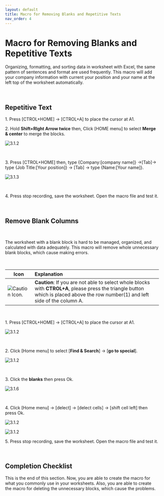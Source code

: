 ```yaml
---
layout: default
title: Macro for Removing Blanks and Repetitive Texts
nav_order: 4
---
```


# Macro for Removing Blanks and Repetitive Texts

Organizing, formatting, and sorting data in worksheet with Excel, the same pattern of sentences and format are used frequently. 
This macro will add your company information with current your position and your name at the left top of the worksheet automatically.

<br />

## Repetitive Text

1\. Press [CTROL+HOME] -> [CTROL+A] to place the cursor at A1.

2\. Hold **Shift+RIght Arrow twice** then, Click [HOME menu] to select **Merge & center** to merge the blocks.

![3.1.2](https://github.com/chase-lsc/Task-Automation-With-Excel-Macros/blob/gh-pages/images/3.1.2.png?raw=true)

<br />

3\. Press [CTROL+HOME] then, type {Company:[company name]} ->[Tab]-> type {Job Title:[Your position]} -> [Tab] -> type {Name:[Your name]}.

![3.1.3](https://github.com/chase-lsc/Task-Automation-With-Excel-Macros/blob/gh-pages/images/3.1.3.png?raw=true)

<br />

4\. Press stop recording, save the worksheet. Open the macro file and test it.

<br />

## Remove Blank Columns 

<br />

The worksheet with a blank block is hard to be managed, organized, and calculated with data adequately. This macro will remove whole unnecessary blank blocks, which cause making errors.

<br />

|Icon|Explanation|
|-----|:------|
|![Caution Icon.](https://github.com/chase-lsc/Task-Automation-With-Excel-Macros/blob/gh-pages/images/caution.png?raw=true) |**Caution**: If you are not able to select whole blocks with **CTROL+A**, please press the triangle button which is placed above the row number(1) and left side of the column A.|
 
<br />
 
1\. Press [CTROL+HOME] -> [CTROL+A] to place the cursor at A1.

![3.1.2](https://github.com/chase-lsc/Task-Automation-With-Excel-Macros/blob/gh-pages/images/3.2.1.png?raw=true)

<br />

2\. Click [Home menu] to select [**Find & Search**] -> [**go to special**].


![3.1.2](https://github.com/chase-lsc/Task-Automation-With-Excel-Macros/blob/gh-pages/images/3.2.2.png?raw=true)

<br />

3\. Click the **blanks** then press Ok.

![3.1.6](https://github.com/chase-lsc/Task-Automation-With-Excel-Macros/blob/gh-pages/images/3.2.6.png?raw=true)

<br />

4\. Click [Home menu] -> [delect] ->  [delect cells] -> [shift cell left] then press Ok.

![3.1.2](https://github.com/chase-lsc/Task-Automation-With-Excel-Macros/blob/gh-pages/images/3.2.3.png?raw=true)

![3.1.2](https://github.com/chase-lsc/Task-Automation-With-Excel-Macros/blob/gh-pages/images/3.2.4.png?raw=true)

5\. Press stop recording, save the worksheet. Open the macro file and test it.

<br />

## Completion Checklist

This is the end of this section. Now, you are able to create the macro for what you commonly use in your worksheets. Also, you are able to create the macro for deleting the unnecessary blocks, which cause the problems.

